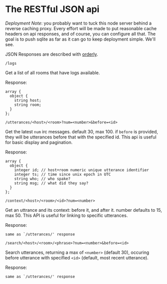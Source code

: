 # The RESTful JSON api

*Deployment Note*: you probably want to tuck this node server behind a
reverse caching proxy.  Every effort will be made to put reasonable
cache headers on api responses, and of course, you can configure all
that.  The goal is to push sqlite as far as it can go to keep deployment
simple.  We'll see.

JSON Responses are described with [orderly](http://orderly-json.org).

`/logs`

Get a list of all rooms that have logs available.

Response:

    array {
      object {
        string host;
        string room;
      }
    };

`/utterances/<host>/<room>?num=<number>&before=<id>`

Get the latest `num` irc messages.  default 30, max 100.  if `before`
is provided, they will be utterances before that with the specified
id.  This api is useful for basic display and pagination.

Response:

    array {
      object {
        integer id; // host+room numeric unique utterance identifier
        integer ts; // time since unix epoch in UTC
        string who; // who spake?
        string msg; // what did they say?
      }
    };

`/context/<host>/<room>/<id>?num=<number>`


Get an uttrance and its context: <number> before it, and <number>
after it.  number defaults to 15, max 50.  This API is useful for
linking to specific utterances.

Response:

    same as `/utterances/' response

`/search/<host>/<room>/<phrase>?num=<number>&before=<id>`

Search utterances, returning a max of `<number>` (default 30), occuring before utterance with specified `<id>` (default, most recent utterance).

Response:

    same as `/utterances/' response
